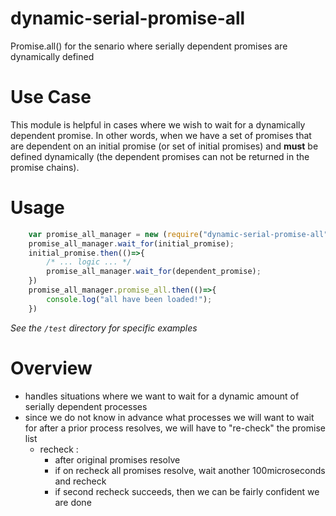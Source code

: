 # dynamic-serial-promise-all
Promise.all() for the senario where serially dependent promises are dynamically defined

# Use Case
This module is helpful in cases where we wish to wait for a dynamically dependent promise. In other words, when we have a set of promises that are dependent on an initial promise (or set of initial promises) and **must** be defined dynamically (the dependent promises can not be returned in the promise chains).

# Usage
```js
    var promise_all_manager = new (require("dynamic-serial-promise-all"))();
    promise_all_manager.wait_for(initial_promise);
    initial_promise.then(()=>{
        /* ... logic ... */
        promise_all_manager.wait_for(dependent_promise);
    })
    promise_all_manager.promise_all.then(()=>{
        console.log("all have been loaded!");
    })
```

*See the `/test` directory for specific examples*

# Overview
- handles situations where we want to wait for a dynamic amount of serially dependent processes
- since we do not know in advance what processes we will want to wait for after a prior process resolves, we will have to "re-check" the promise list
    - recheck :
        - after original promises resolve
        - if on recheck all promises resolve, wait another 100microseconds and recheck
        - if second recheck succeeds, then we can be fairly confident we are done
